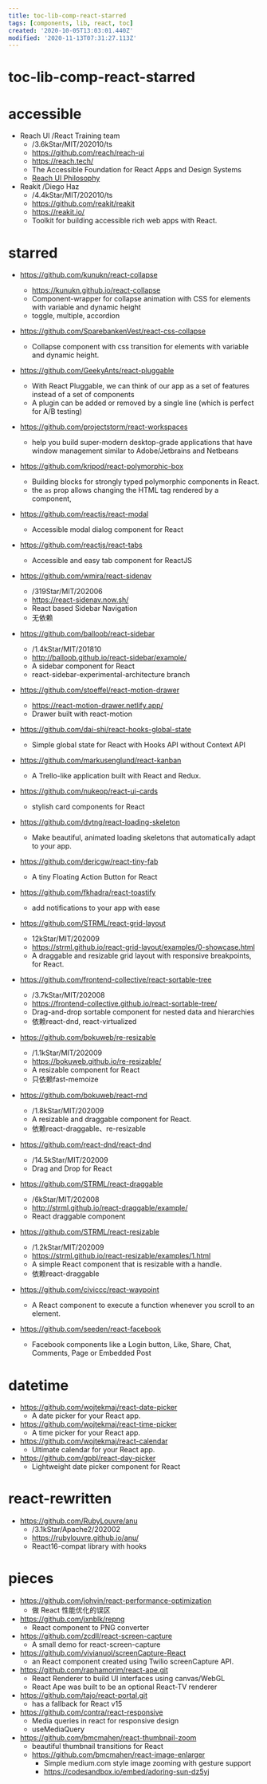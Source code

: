 ```yaml
---
title: toc-lib-comp-react-starred
tags: [components, lib, react, toc]
created: '2020-10-05T13:03:01.440Z'
modified: '2020-11-13T07:31:27.113Z'
---
```


# toc-lib-comp-react-starred

# accessible

- Reach UI /React Training team
  - /3.6kStar/MIT/202010/ts
  - https://github.com/reach/reach-ui
  - https://reach.tech/
  - The Accessible Foundation for React Apps and Design Systems
  - [Reach UI Philosophy](https://gist.github.com/ryanflorence/e5c794e6093d16a69fa88d2112a292f7)
- Reakit /Diego Haz
  - /4.4kStar/MIT/202010/ts
  - https://github.com/reakit/reakit
  - https://reakit.io/
  - Toolkit for building accessible rich web apps with React.

# starred

- https://github.com/kunukn/react-collapse
  - https://kunukn.github.io/react-collapse
  - Component-wrapper for collapse animation with CSS for elements with variable and dynamic height
  - toggle, multiple, accordion
- https://github.com/SparebankenVest/react-css-collapse
  - Collapse component with css transition for elements with variable and dynamic height.

- https://github.com/GeekyAnts/react-pluggable
  - With React Pluggable, we can think of our app as a set of features instead of a set of components
  - A plugin can be added or removed by a single line (which is perfect for A/B testing)

- https://github.com/projectstorm/react-workspaces
  - help you build super-modern desktop-grade applications that have window management similar to Adobe/Jetbrains and Netbeans

- https://github.com/kripod/react-polymorphic-box
  - Building blocks for strongly typed polymorphic components in React.
  - the `as` prop allows changing the HTML tag rendered by a component, 
- https://github.com/reactjs/react-modal
  - Accessible modal dialog component for React
- https://github.com/reactjs/react-tabs
  - Accessible and easy tab component for ReactJS
- https://github.com/wmira/react-sidenav
  - /319Star/MIT/202006
  - https://react-sidenav.now.sh/
  - React based Sidebar Navigation
  - 无依赖
- https://github.com/balloob/react-sidebar
  - /1.4kStar/MIT/201810
  - http://balloob.github.io/react-sidebar/example/
  - A sidebar component for React
  - react-sidebar-experimental-architecture branch
- https://github.com/stoeffel/react-motion-drawer
  - https://react-motion-drawer.netlify.app/
  - Drawer built with react-motion
- https://github.com/dai-shi/react-hooks-global-state
  - Simple global state for React with Hooks API without Context API
- https://github.com/markusenglund/react-kanban
  - A Trello-like application built with React and Redux.
- https://github.com/nukeop/react-ui-cards
  - stylish card components for React
- https://github.com/dvtng/react-loading-skeleton
  - Make beautiful, animated loading skeletons that automatically adapt to your app.
- https://github.com/dericgw/react-tiny-fab
  - A tiny Floating Action Button for React
- https://github.com/fkhadra/react-toastify
  - add notifications to your app with ease
- https://github.com/STRML/react-grid-layout
  - 12kStar/MIT/202009
  - https://strml.github.io/react-grid-layout/examples/0-showcase.html
  - A draggable and resizable grid layout with responsive breakpoints, for React.
- https://github.com/frontend-collective/react-sortable-tree
  - /3.7kStar/MIT/202008
  - https://frontend-collective.github.io/react-sortable-tree/
  - Drag-and-drop sortable component for nested data and hierarchies
  - 依赖react-dnd, react-virtualized
- https://github.com/bokuweb/re-resizable
  - /1.1kStar/MIT/202009
  - https://bokuweb.github.io/re-resizable/
  - A resizable component for React
  - 只依赖fast-memoize
- https://github.com/bokuweb/react-rnd
  - /1.8kStar/MIT/202009
  - A resizable and draggable component for React.
  - 依赖react-draggable、re-resizable
- https://github.com/react-dnd/react-dnd
  - /14.5kStar/MIT/202009 
  - Drag and Drop for React
- https://github.com/STRML/react-draggable
  - /6kStar/MIT/202008
  - http://strml.github.io/react-draggable/example/
  - React draggable component
- https://github.com/STRML/react-resizable
  - /1.2kStar/MIT/202009
  - https://strml.github.io/react-resizable/examples/1.html
  - A simple React component that is resizable with a handle.
  - 依赖react-draggable

- https://github.com/civiccc/react-waypoint
  - A React component to execute a function whenever you scroll to an element.

- https://github.com/seeden/react-facebook
  - Facebook components like a Login button, Like, Share, Chat, Comments, Page or Embedded Post

# datetime

- https://github.com/wojtekmaj/react-date-picker
  - A date picker for your React app.
- https://github.com/wojtekmaj/react-time-picker
  - A time picker for your React app.
- https://github.com/wojtekmaj/react-calendar
  - Ultimate calendar for your React app.
- https://github.com/gpbl/react-day-picker
  - Lightweight date picker component for React

# react-rewritten

- https://github.com/RubyLouvre/anu
  - /3.1kStar/Apache2/202002
  - https://rubylouvre.github.io/anu/
  - React16-compat library with hooks

# pieces

- https://github.com/johvin/react-performance-optimization
  - 做 React 性能优化的误区
- https://github.com/jxnblk/repng
  - React component to PNG converter
- https://github.com/zcdll/react-screen-capture
  - A small demo for react-screen-capture
- https://github.com/vivianuol/screenCapture-React
  - an React component created using Twilio screenCapture API.
- https://github.com/raphamorim/react-ape.git
  - React Renderer to build UI interfaces using canvas/WebGL
  - React Ape was built to be an optional React-TV renderer
- https://github.com/tajo/react-portal.git
  - has a fallback for React v15
- https://github.com/contra/react-responsive
  - Media queries in react for responsive design
  - useMediaQuery
- https://github.com/bmcmahen/react-thumbnail-zoom
  - beautiful thumbnail transitions for React
  - https://github.com/bmcmahen/react-image-enlarger
    - Simple medium.com style image zooming with gesture support
    - https://codesandbox.io/embed/adoring-sun-dz5yj
